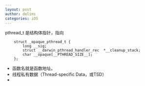 ```yaml
---
layout: post
author: delims
categories: iOS
---
```


pthread_t 是结构体指针，指向

```
    struct _opaque_pthread_t {
        long __sig;
        struct __darwin_pthread_handler_rec  *__cleanup_stack;
        char __opaque[__PTHREAD_SIZE__];
    };
```

- 函数名就是函数地址。
- 线程私有数据（Thread-specific Data，或TSD）
- 